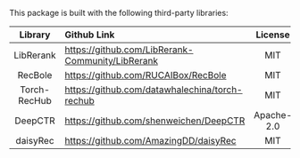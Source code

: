 This package is built with the following third-party libraries:

|    Library   |                    Github Link                   |   License  |
|:------------:|:------------------------------------------------|:----------:|
|   LibRerank  | https://github.com/LibRerank-Community/LibRerank |     MIT    |
|    RecBole   |        https://github.com/RUCAIBox/RecBole       |     MIT    |
| Torch-RecHub |  https://github.com/datawhalechina/torch-rechub  |     MIT    |
|    DeepCTR   |      https://github.com/shenweichen/DeepCTR      | Apache-2.0 |
|   daisyRec   |       https://github.com/AmazingDD/daisyRec      |     MIT    |
